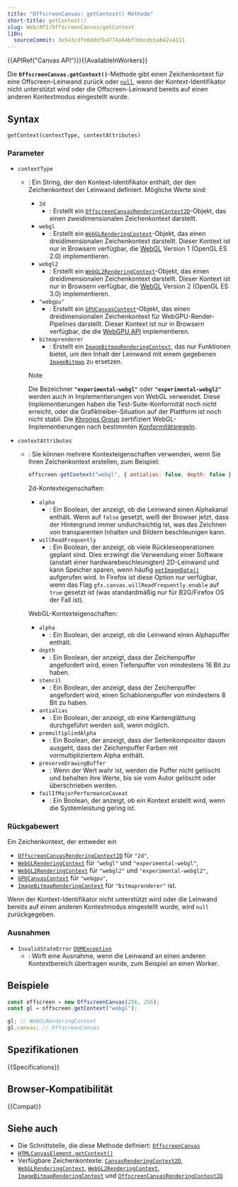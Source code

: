 ```yaml
---
title: "OffscreenCanvas: getContext() Methode"
short-title: getContext()
slug: Web/API/OffscreenCanvas/getContext
l10n:
  sourceCommit: 3e543cdfe8dddfb4774a64bf3decdcbab42a4111
---
```


{{APIRef("Canvas API")}}{{AvailableInWorkers}}

Die **`OffscreenCanvas.getContext()`**-Methode gibt einen Zeichenkontext für eine Offscreen-Leinwand zurück oder [`null`](/de/docs/Web/JavaScript/Reference/Operators/null), wenn der Kontext-Identifikator nicht unterstützt wird oder die Offscreen-Leinwand bereits auf einen anderen Kontextmodus eingestellt wurde.

## Syntax

```js-nolint
getContext(contextType, contextAttributes)
```

### Parameter

- `contextType`

  - : Ein String, der den Kontext-Identifikator enthält, der den Zeichenkontext der Leinwand definiert. Mögliche Werte sind:

    - `2d`
      - : Erstellt ein [`OffscreenCanvasRenderingContext2D`](/de/docs/Web/API/OffscreenCanvasRenderingContext2D)-Objekt, das einen zweidimensionalen Zeichenkontext darstellt.
    - `webgl`
      - : Erstellt ein [`WebGLRenderingContext`](/de/docs/Web/API/WebGLRenderingContext)-Objekt, das einen dreidimensionalen Zeichenkontext darstellt. Dieser Kontext ist nur in Browsern verfügbar, die [WebGL](/de/docs/Web/API/WebGL_API) Version 1 (OpenGL ES 2.0) implementieren.
    - `webgl2`
      - : Erstellt ein [`WebGL2RenderingContext`](/de/docs/Web/API/WebGL2RenderingContext)-Objekt, das einen dreidimensionalen Zeichenkontext darstellt. Dieser Kontext ist nur in Browsern verfügbar, die [WebGL](/de/docs/Web/API/WebGL_API) Version 2 (OpenGL ES 3.0) implementieren.
    - `"webgpu"`
      - : Erstellt ein [`GPUCanvasContext`](/de/docs/Web/API/GPUCanvasContext)-Objekt, das einen dreidimensionalen Zeichenkontext für WebGPU-Render-Pipelines darstellt. Dieser Kontext ist nur in Browsern verfügbar, die die [WebGPU API](/de/docs/Web/API/WebGPU_API) implementieren.
    - `bitmaprenderer`
      - : Erstellt ein [`ImageBitmapRenderingContext`](/de/docs/Web/API/ImageBitmapRenderingContext), das nur Funktionen bietet, um den Inhalt der Leinwand mit einem gegebenen [`ImageBitmap`](/de/docs/Web/API/ImageBitmap) zu ersetzen.

    > [!NOTE]
    > Die Bezeichner **`"experimental-webgl"`** oder **`"experimental-webgl2"`** werden auch in Implementierungen von WebGL verwendet.
    > Diese Implementierungen haben die Test-Suite-Konformität noch nicht erreicht, oder die Grafiktreiber-Situation auf der Plattform ist noch nicht stabil.
    > Die [Khronos Group](https://www.khronos.org/) zertifiziert WebGL-Implementierungen nach bestimmten [Konformitätsregeln](https://registry.khronos.org/webgl/sdk/tests/CONFORMANCE_RULES.txt).

- `contextAttributes`

  - : Sie können mehrere Kontexteigenschaften verwenden, wenn Sie Ihren Zeichenkontext erstellen, zum Beispiel:

    ```js
    offscreen.getContext("webgl", { antialias: false, depth: false });
    ```

    2d-Kontexteigenschaften:

    - `alpha`
      - : Ein Boolean, der anzeigt, ob die Leinwand einen Alphakanal enthält. Wenn auf `false` gesetzt, weiß der Browser jetzt, dass der Hintergrund immer undurchsichtig ist, was das Zeichnen von transparenten Inhalten und Bildern beschleunigen kann.
    - `willReadFrequently`
      - : Ein Boolean, der anzeigt, ob viele Rückleseoperationen geplant sind.
        Dies erzwingt die Verwendung einer Software (anstatt einer hardwarebeschleunigten) 2D-Leinwand und kann Speicher sparen, wenn häufig [`getImageData()`](/de/docs/Web/API/CanvasRenderingContext2D/getImageData) aufgerufen wird.
        In Firefox ist diese Option nur verfügbar, wenn das Flag `gfx.canvas.willReadFrequently.enable` auf `true` gesetzt ist (was standardmäßig nur für B2G/Firefox OS der Fall ist).

    WebGL-Kontexteigenschaften:

    - `alpha`
      - : Ein Boolean, der anzeigt, ob die Leinwand einen Alphapuffer enthält.
    - `depth`
      - : Ein Boolean, der anzeigt, dass der Zeichenpuffer angefordert wird, einen Tiefenpuffer von mindestens 16 Bit zu haben.
    - `stencil`
      - : Ein Boolean, der anzeigt, dass der Zeichenpuffer angefordert wird, einen Schablonenpuffer von mindestens 8 Bit zu haben.
    - `antialias`
      - : Ein Boolean, der anzeigt, ob eine Kantenglättung durchgeführt werden soll, wenn möglich.
    - `premultipliedAlpha`
      - : Ein Boolean, der anzeigt, dass der Seitenkompositor davon ausgeht, dass der Zeichenpuffer Farben mit vormultipliziertem Alpha enthält.
    - `preserveDrawingBuffer`
      - : Wenn der Wert wahr ist, werden die Puffer nicht gelöscht und behalten ihre Werte, bis sie vom Autor gelöscht oder überschrieben werden.
    - `failIfMajorPerformanceCaveat`
      - : Ein Boolean, der anzeigt, ob ein Kontext erstellt wird, wenn die Systemleistung gering ist.

### Rückgabewert

Ein Zeichenkontext, der entweder ein

- [`OffscreenCanvasRenderingContext2D`](/de/docs/Web/API/OffscreenCanvasRenderingContext2D) für `"2d"`,
- [`WebGLRenderingContext`](/de/docs/Web/API/WebGLRenderingContext) für `"webgl"` und `"experimental-webgl"`,
- [`WebGL2RenderingContext`](/de/docs/Web/API/WebGL2RenderingContext) für `"webgl2"` und `"experimental-webgl2"`,
- [`GPUCanvasContext`](/de/docs/Web/API/GPUCanvasContext) für `"webgpu"`,
- [`ImageBitmapRenderingContext`](/de/docs/Web/API/ImageBitmapRenderingContext) für `"bitmaprenderer"` ist.

Wenn der Kontext-Identifikator nicht unterstützt wird oder die Leinwand bereits auf einen anderen Kontextmodus eingestellt wurde, wird `null` zurückgegeben.

### Ausnahmen

- `InvalidStateError` [`DOMException`](/de/docs/Web/API/DOMException)
  - : Wirft eine Ausnahme, wenn die Leinwand an einen anderen Kontextbereich übertragen wurde, zum Beispiel an einen Worker.

## Beispiele

```js
const offscreen = new OffscreenCanvas(256, 256);
const gl = offscreen.getContext("webgl");

gl; // WebGLRenderingContext
gl.canvas; // OffscreenCanvas
```

## Spezifikationen

{{Specifications}}

## Browser-Kompatibilität

{{Compat}}

## Siehe auch

- Die Schnittstelle, die diese Methode definiert: [`OffscreenCanvas`](/de/docs/Web/API/OffscreenCanvas)
- [`HTMLCanvasElement.getContext()`](/de/docs/Web/API/HTMLCanvasElement/getContext)
- Verfügbare Zeichenkontexte: [`CanvasRenderingContext2D`](/de/docs/Web/API/CanvasRenderingContext2D), [`WebGLRenderingContext`](/de/docs/Web/API/WebGLRenderingContext), [`WebGL2RenderingContext`](/de/docs/Web/API/WebGL2RenderingContext), [`ImageBitmapRenderingContext`](/de/docs/Web/API/ImageBitmapRenderingContext) und [`OffscreenCanvasRenderingContext2D`](/de/docs/Web/API/OffscreenCanvasRenderingContext2D)
